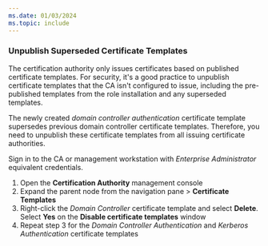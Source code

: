 ```yaml
---
ms.date: 01/03/2024
ms.topic: include
---
```


### Unpublish Superseded Certificate Templates

The certification authority only issues certificates based on published certificate templates. For security, it's a good practice to unpublish certificate templates that the CA isn't configured to issue, including the pre-published templates from the role installation and any superseded templates.

The newly created *domain controller authentication* certificate template supersedes previous domain controller certificate templates. Therefore, you need to unpublish these certificate templates from all issuing certificate authorities.

Sign in to the CA or management workstation with *Enterprise Administrator* equivalent credentials.

1. Open the **Certification Authority** management console
1. Expand the parent node from the navigation pane > **Certificate Templates**
1. Right-click the *Domain Controller* certificate template and select **Delete**. Select **Yes** on the **Disable certificate templates** window
1. Repeat step 3 for the *Domain Controller Authentication* and *Kerberos Authentication* certificate templates
